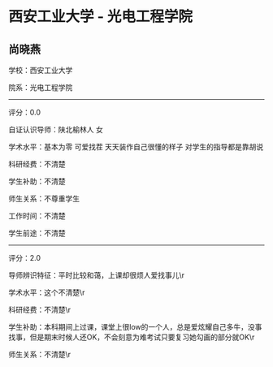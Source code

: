 # 西安工业大学 - 光电工程学院

## 尚晓燕

学校：西安工业大学

院系：光电工程学院

* * *

评分：0.0

自证认识导师：陕北榆林人 女

学术水平：基本为零 可爱找茬 天天装作自己很懂的样子 对学生的指导都是靠胡说

科研经费：不清楚

学生补助：不清楚

师生关系：不尊重学生

工作时间：不清楚

学生前途：不清楚

* * *

评分：2.0

导师辨识特征：平时比较和蔼，上课却很烦人爱找事儿\r

学术水平：这个不清楚\r

科研经费：不清楚\r

学生补助：本科期间上过课，课堂上很low的一个人，总是爱炫耀自己多牛，没事找事，但是期末时候人还OK，不会刻意为难考试只要复习她勾画的部分就OK\r

师生关系：不清楚\r